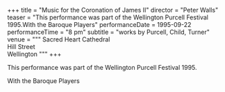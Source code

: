 +++
title = "Music for the Coronation of James II"
director = "Peter Walls"
teaser = "This performance was part of the Wellington Purcell Festival 1995.With the Baroque Players"
performanceDate = 1995-09-22
performanceTime = "8 pm"
subtitle = "works by Purcell, Child, Turner"
venue = """
Sacred Heart Cathedral  
Hill Street  
Wellington
"""
+++

This performance was part of the Wellington Purcell Festival 1995.


With the Baroque Players

